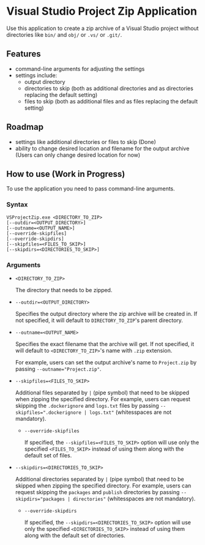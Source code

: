 # Visual Studio Project Zip Application

Use this application to create a zip archive of a Visual Studio project without directories like `bin/` and `obj/` or `.vs/` or `.git/`.

## Features

* command-line arguments for adjusting the settings
* settings include:
	* output directory
	* directories to skip (both as additional directories and as directories replacing the default setting)
	* files to skip (both as additional files and as files replacing the default setting)

## Roadmap

* settings like additional directories or files to skip (Done)
* ability to change desired location and filename for the output archive (Users can only change desired location for now)

## How to use (Work in Progress)

To use the application you need to pass command-line arguments.

### Syntax

```shell
VSProjectZip.exe <DIRECTORY_TO_ZIP>
[--outdir=<OUTPUT_DIRECTORY>]
[--outname=<OUTPUT_NAME>]
[--override-skipfiles]
[--override-skipdirs]
[--skipfiles=<FILES_TO_SKIP>]
[--skipdirs=<DIRECTORIES_TO_SKIP>]
```

### Arguments

* `<DIRECTORY_TO_ZIP>`

	The directory that needs to be zipped.

* `--outdir=<OUTPUT_DIRECTORY>`

	Specifies the output directory where the zip archive will be created in. If not specified, it will default to `DIRECTORY_TO_ZIP`'s parent directory.

* `--outname=<OUTPUT_NAME>`
	
	Specifies the exact filename that the archive will get. If not specified, it will default to `<DIRECTORY_TO_ZIP>`'s name with `.zip` extension.

	For example, users can set the output archive's name to `Project.zip` by passing `--outname="Project.zip"`.

* `--skipfiles=<FILES_TO_SKIP>`

	Additional files separated by `|` (pipe symbol) that need to be skipped when zipping the specified directory. For example, users can request skipping the `.dockerignore` and `logs.txt` files by passing `--skipfiles=".dockerignore | logs.txt"` (whitesspaces are not mandatory).

	* `--override-skipfiles`

		If specified, the `--skipfiles=<FILES_TO_SKIP>` option will use only the specified `<FILES_TO_SKIP>` instead of using them along with the default set of files.

* `--skipdirs=<DIRECTORIES_TO_SKIP>`

	Additional directories separated by `|` (pipe symbol) that need to be skipped when zipping the specified directory. For example, users can request skipping the `packages` and `publish` directories by passing `--skipdirs="packages | directories"` (whitesspaces are not mandatory).

	* `--override-skipdirs`

		If specified, the `--skipdirs=<DIRECTORIES_TO_SKIP>` option will use only the specified `<DIRECTORIES_TO_SKIP>` instead of using them along with the default set of directories.
